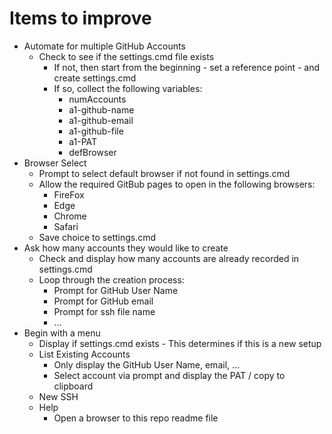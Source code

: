 # Items to improve
- Automate for multiple GitHub Accounts
  - Check to see if the settings.cmd file exists
    - If not, then start from the beginning - set a reference point - and create settings.cmd
    - If so, collect the following variables:
      - numAccounts
      - a1-github-name
      - a1-github-email
      - a1-github-file
      - a1-PAT
      - defBrowser
- Browser Select
  - Prompt to select default browser if not found in settings.cmd
  - Allow the required GitBub pages to open in the following browsers:
    - FireFox
    - Edge
    - Chrome
    - Safari
  - Save choice to settings.cmd
- Ask how many accounts they would like to create
  - Check and display how many accounts are already recorded in settings.cmd
  - Loop through the creation process:
    - Prompt for GitHub User Name
    - Prompt for GitHub email
    - Prompt for ssh file name
    - ...
- Begin with a menu
  - Display if settings.cmd exists - This determines if this is a new setup
  - List Existing Accounts
    - Only display the GitHub User Name, email, ...
    - Select account via prompt and display the PAT / copy to clipboard
  - New SSH
  - Help
    - Open a browser to this repo readme file
